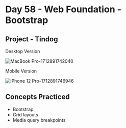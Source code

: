 # Day 58 - Web Foundation - Bootstrap

## Project - Tindog

Desktop Version

![MacBook Pro-1712891742040](https://github.com/laurasmendozad/100-Days-Of-Code-Python/assets/58611097/d4518206-7936-4c4d-a665-774e6b26ce22)

Mobile Version

![iPhone 12 Pro-1712891746946](https://github.com/laurasmendozad/100-Days-Of-Code-Python/assets/58611097/479c39e9-71ef-4122-8ee4-b4b4c6efab64)

## Concepts Practiced

- Bootstrap
- Grid layouts
- Media query breakpoints
